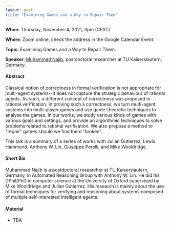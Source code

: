 ```yaml
---
layout: post 
title: "Examining Games and a Way to Repair Them"
---
```


**When**:  Thursday, November 4, 2021, 3pm (CEST).

**Where**: Zoom online, check the address in the Google Calendar Event.

**Topic**: Examining Games and a Way to Repair Them.

**Speaker**: [Muhammad Najib](https://www.cs.ox.ac.uk/people/muhammad.najib/), postdoctoral researcher at TU Kaiserslautern, Germany.

#### Abstract

Classical notion of correctness in formal verification is not appropriate for multi-agent systems--it does not capture the strategic behaviour of rational agents. As such, a different concept of correctness was proposed in rational verification. In proving such a correctness, we turn multi-agent systems into multi-player games and use game-theoretic techniques to analyse the games. In our works, we study various kinds of games with various goals and settings, and provide an algorithmic techniques to solve problems related to rational verification. We also propose a method to "repair" games should we find them "broken".

This talk is a summary of a series of works with Julian Gutierrez, Lewis Hammond, Anthony W. Lin, Giuseppe Perelli, and Mike Wooldridge.

#### Short Bio

Muhammad Najib is a postdoctoral researcher at TU Kaiserslautern, Germany, in Automated Reasoning Group with Anthony W. Lin. He did his DPhil/PhD in computer science at the University of Oxford supervised by Mike Wooldridge and Julian Gutierrez. His research is mainly about the use of formal techniques for verifying and reasoning about systems composed of multiple self-interested intelligent agents.

#### Material

- TBA